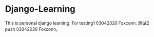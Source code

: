 # Django-Learning
This is personal django learning.
For testing1 03042020 Foxconn.
测试2 push 03042020 Foxconn。